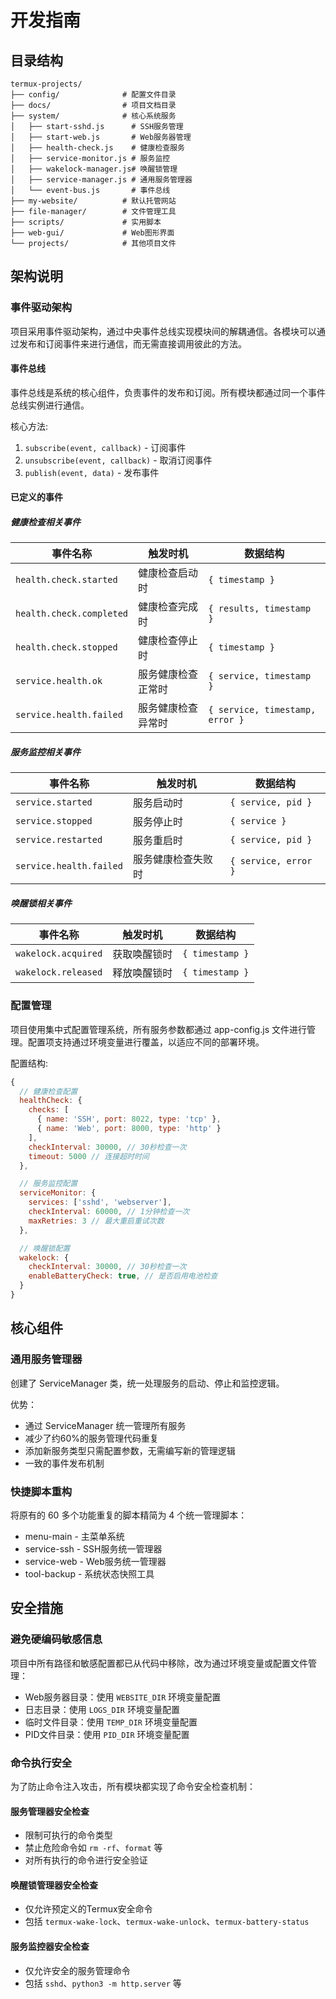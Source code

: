 # 开发指南

## 目录结构

```
termux-projects/
├── config/              # 配置文件目录
├── docs/                # 项目文档目录
├── system/              # 核心系统服务
│   ├── start-sshd.js      # SSH服务管理
│   ├── start-web.js       # Web服务器管理
│   ├── health-check.js    # 健康检查服务
│   ├── service-monitor.js # 服务监控
│   ├── wakelock-manager.js# 唤醒锁管理
│   ├── service-manager.js # 通用服务管理器
│   └── event-bus.js       # 事件总线
├── my-website/          # 默认托管网站
├── file-manager/        # 文件管理工具
├── scripts/             # 实用脚本
├── web-gui/             # Web图形界面
└── projects/            # 其他项目文件
```

## 架构说明

### 事件驱动架构

项目采用事件驱动架构，通过中央事件总线实现模块间的解耦通信。各模块可以通过发布和订阅事件来进行通信，而无需直接调用彼此的方法。

#### 事件总线

事件总线是系统的核心组件，负责事件的发布和订阅。所有模块都通过同一个事件总线实例进行通信。

核心方法:
1. `subscribe(event, callback)` - 订阅事件
2. `unsubscribe(event, callback)` - 取消订阅事件
3. `publish(event, data)` - 发布事件

#### 已定义的事件

##### 健康检查相关事件

| 事件名称 | 触发时机 | 数据结构 |
|---------|---------|---------|
| `health.check.started` | 健康检查启动时 | `{ timestamp }` |
| `health.check.completed` | 健康检查完成时 | `{ results, timestamp }` |
| `health.check.stopped` | 健康检查停止时 | `{ timestamp }` |
| `service.health.ok` | 服务健康检查正常时 | `{ service, timestamp }` |
| `service.health.failed` | 服务健康检查异常时 | `{ service, timestamp, error }` |

##### 服务监控相关事件

| 事件名称 | 触发时机 | 数据结构 |
|---------|---------|---------|
| `service.started` | 服务启动时 | `{ service, pid }` |
| `service.stopped` | 服务停止时 | `{ service }` |
| `service.restarted` | 服务重启时 | `{ service, pid }` |
| `service.health.failed` | 服务健康检查失败时 | `{ service, error }` |

##### 唤醒锁相关事件

| 事件名称 | 触发时机 | 数据结构 |
|---------|---------|---------|
| `wakelock.acquired` | 获取唤醒锁时 | `{ timestamp }` |
| `wakelock.released` | 释放唤醒锁时 | `{ timestamp }` |

### 配置管理

项目使用集中式配置管理系统，所有服务参数都通过 app-config.js 文件进行管理。配置项支持通过环境变量进行覆盖，以适应不同的部署环境。

配置结构:
```javascript
{
  // 健康检查配置
  healthCheck: {
    checks: [
      { name: 'SSH', port: 8022, type: 'tcp' },
      { name: 'Web', port: 8000, type: 'http' }
    ],
    checkInterval: 30000, // 30秒检查一次
    timeout: 5000 // 连接超时时间
  },

  // 服务监控配置
  serviceMonitor: {
    services: ['sshd', 'webserver'],
    checkInterval: 60000, // 1分钟检查一次
    maxRetries: 3 // 最大重启重试次数
  },

  // 唤醒锁配置
  wakelock: {
    checkInterval: 30000, // 30秒检查一次
    enableBatteryCheck: true, // 是否启用电池检查
  }
}
```

## 核心组件

### 通用服务管理器

创建了 ServiceManager 类，统一处理服务的启动、停止和监控逻辑。

优势：
- 通过 ServiceManager 统一管理所有服务
- 减少了约60%的服务管理代码重复
- 添加新服务类型只需配置参数，无需编写新的管理逻辑
- 一致的事件发布机制

### 快捷脚本重构

将原有的 60 多个功能重复的脚本精简为 4 个统一管理脚本：
- menu-main - 主菜单系统
- service-ssh - SSH服务统一管理器
- service-web - Web服务统一管理器
- tool-backup - 系统状态快照工具

## 安全措施

### 避免硬编码敏感信息

项目中所有路径和敏感配置都已从代码中移除，改为通过环境变量或配置文件管理：

- Web服务器目录：使用 `WEBSITE_DIR` 环境变量配置
- 日志目录：使用 `LOGS_DIR` 环境变量配置
- 临时文件目录：使用 `TEMP_DIR` 环境变量配置
- PID文件目录：使用 `PID_DIR` 环境变量配置

### 命令执行安全

为了防止命令注入攻击，所有模块都实现了命令安全检查机制：

#### 服务管理器安全检查
- 限制可执行的命令类型
- 禁止危险命令如 `rm -rf`、`format` 等
- 对所有执行的命令进行安全验证

#### 唤醒锁管理器安全检查
- 仅允许预定义的Termux安全命令
- 包括 `termux-wake-lock`、`termux-wake-unlock`、`termux-battery-status`

#### 服务监控器安全检查
- 仅允许安全的服务管理命令
- 包括 `sshd`、`python3 -m http.server` 等